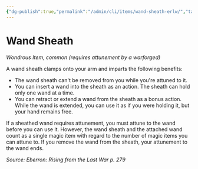 ```yaml
---
{"dg-publish":true,"permalink":"/admin/cli/items/wand-sheath-erlw/","tags":["compendium/src/5e/erlw","item/attunement/required","item/rarity/common","item/wondrous"],"updated":"2025-01-11T15:32:21.474+00:00"}
---
```


# Wand Sheath
*Wondrous Item, common (requires attunement by a warforged)*  


A wand sheath clamps onto your arm and imparts the following benefits:

- The wand sheath can't be removed from you while you're attuned to it.  
- You can insert a wand into the sheath as an action. The sheath can hold only one wand at a time.  
- You can retract or extend a wand from the sheath as a bonus action. While the wand is extended, you can use it as if you were holding it, but your hand remains free.  

If a sheathed wand requires attunement, you must attune to the wand before you can use it. However, the wand sheath and the attached wand count as a single magic item with regard to the number of magic items you can attune to. If you remove the wand from the sheath, your attunement to the wand ends.

*Source: Eberron: Rising from the Last War p. 279*